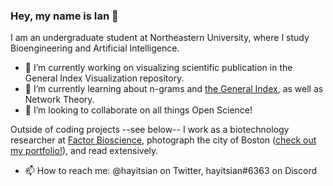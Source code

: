 ### Hey, my name is Ian 👋

I am an undergraduate student at Northeastern University, where I study Bioengineering and Artificial Intelligence. 

- 🔭 I’m currently working on visualizing scientific publication in the General Index Visualization repository.
- 🌱 I’m currently learning about n-grams and [the General Index](https://archive.org/details/GeneralIndex), as well as Network Theory.
- 👯 I’m looking to collaborate on all things Open Science!

Outside of coding projects --see below-- I work as a biotechnology researcher at [Factor Bioscience](https://factor.bio/), photograph the city of Boston ([check out my portfolio!](https://ianhay.net/)), and read extensively.

- 📫 How to reach me: @hayitsian on Twitter, hayitsian#6363 on Discord
